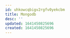 ```yaml
---
id: uhkowcqbigv2rgfv0yekcbm
title: Mongodb
desc: ''
updated: 1641450825696
created: 1641450825696
---
```




